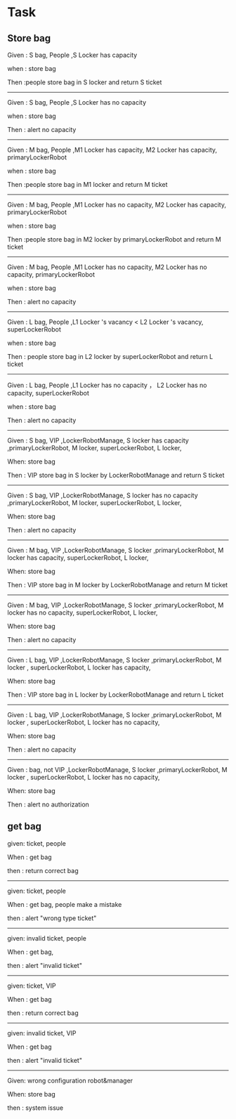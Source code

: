 # Task

## Store bag

Given : S bag, People ,S Locker has capacity

when : store bag

Then :people  store bag in  S locker and return S ticket

---

Given : S bag, People ,S Locker has no capacity

when : store bag

Then : alert no capacity

---

Given : M bag, People ,M1 Locker has capacity,  M2 Locker has capacity,  primaryLockerRobot

when : store bag

Then :people  store bag in  M1 locker and return M ticket

---

Given : M bag, People ,M1 Locker has no capacity,  M2 Locker has capacity,  primaryLockerRobot

when : store bag

Then :people  store bag in  M2 locker by primaryLockerRobot  and return M  ticket

---

Given : M bag, People ,M1 Locker has no capacity,  M2 Locker has no capacity,  primaryLockerRobot

when : store bag

Then :  alert no capacity

---

Given : L bag, People ,L1 Locker 's  vacancy < L2 Locker 's vacancy,  superLockerRobot

when : store bag

Then : people  store bag in  L2 locker by superLockerRobot and return  L  ticket

---

Given : L bag, People ,L1 Locker has no capacity ， L2 Locker has no capacity,  superLockerRobot

when : store bag

Then : alert no capacity

---

Given : S bag, VIP ,LockerRobotManage, S locker has capacity ,primaryLockerRobot, M locker, superLockerRobot, L locker, 

When: store bag

Then : VIP  store bag in  S locker by LockerRobotManage and return  S  ticket

---

Given : S bag, VIP ,LockerRobotManage, S locker has no capacity ,primaryLockerRobot, M locker, superLockerRobot, L locker, 

When: store bag

Then : alert no capacity

---

Given : M bag, VIP ,LockerRobotManage, S locker ,primaryLockerRobot, M locker  has  capacity, superLockerRobot, L locker, 

When: store bag

Then : VIP  store bag in  M locker by LockerRobotManage and return  M  ticket

---

Given : M bag, VIP ,LockerRobotManage, S locker ,primaryLockerRobot, M locker  has no capacity, superLockerRobot, L locker, 

When: store bag

Then : alert no capacity

---

Given : L bag, VIP ,LockerRobotManage, S locker ,primaryLockerRobot, M locker  , superLockerRobot, L locker has capacity, 

When: store bag

Then : VIP  store bag in  L locker by LockerRobotManage and return  L  ticket

---

Given : L bag, VIP ,LockerRobotManage, S locker ,primaryLockerRobot, M locker  , superLockerRobot, L locker has no capacity, 

When: store bag

Then : alert no capacity

---

Given :  bag, not VIP ,LockerRobotManage, S locker ,primaryLockerRobot, M locker  , superLockerRobot, L locker has no capacity, 

When: store bag

Then : alert no authorization

## get bag

given:   ticket, people 

When : get bag

then : return correct bag

---

given:   ticket, people 

When : get bag,  people make a mistake 

then : alert "wrong type ticket"

---

given:  invalid ticket, people 

When : get bag,

then :  alert "invalid ticket"

---

given:   ticket, VIP 

When : get bag

then :  return correct bag

---

given:  invalid  ticket, VIP 

When : get bag

then :   alert "invalid ticket"

---

Given: wrong configuration robot&manager

When: store bag

then : system issue